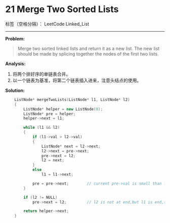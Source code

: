 ﻿# 21 Merge Two Sorted Lists

标签（空格分隔）： LeetCode Linked_List

---

**Problem:**
>   Merge two sorted linked lists and return it as a new list. The new list should be made by splicing together the nodes of the first two lists.


**Analysis:**

 1. 将两个排好序的单链表合并。
 2. 以一个链表为基准，将第二个链表插入进来，注意头结点的使用。

**Solution:**
```cpp
	ListNode* mergeTwoLists(ListNode* l1, ListNode* l2)
	{
		ListNode* helper = new ListNode(0);
		ListNode* pre = helper;
		helper->next = l1;

		while (l1 && l2)
		{
			if (l1->val > l2->val)
			{
				ListNode* next = l2->next;
				l2->next = pre->next;
				pre->next = l2;
				l2 = next;
			}
			else
				l1 = l1->next;

			pre = pre->next;		// current pre->val is small than l1 and l2
		}

		if (l2 != NULL)
			pre->next = l2;			// l2 is not at end,but l1 is end,so link l2 is the rest part.

		return helper->next;
	}
```
 
